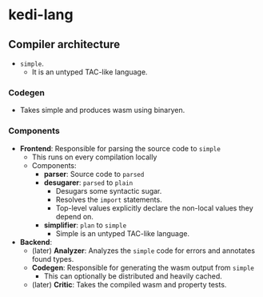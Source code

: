 # kedi-lang

## Compiler architecture



* `simple`. 
  * It is an untyped TAC-like language.

### Codegen

* Takes simple and produces wasm using binaryen.

### Components

* **Frontend**: Responsible for parsing the source code to `simple`
  * This runs on every compilation locally
  * Components:
    * **parser**: Source code to `parsed`
    * **desugarer**: `parsed` to `plain`
      * Desugars some syntactic sugar.
      * Resolves the `import` statements.
      * Top-level values explicitly declare the non-local values they depend on.
    * **simplifier**: `plan` to `simple`
      * Simple is an untyped TAC-like language.
* **Backend**:
    * (later) **Analyzer**: Analyzes the `simple` code for errors and annotates found types.
    * **Codegen**: Responsible for generating the wasm output from `simple`
      * This can optionally be distributed and heavily cached.
    * (later) **Critic**: Takes the compiled wasm and property tests.